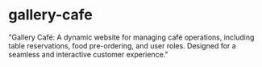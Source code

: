# gallery-cafe
"Gallery Café: A dynamic website for managing café operations, including table reservations, food pre-ordering, and user roles. Designed for a seamless and interactive customer experience."
